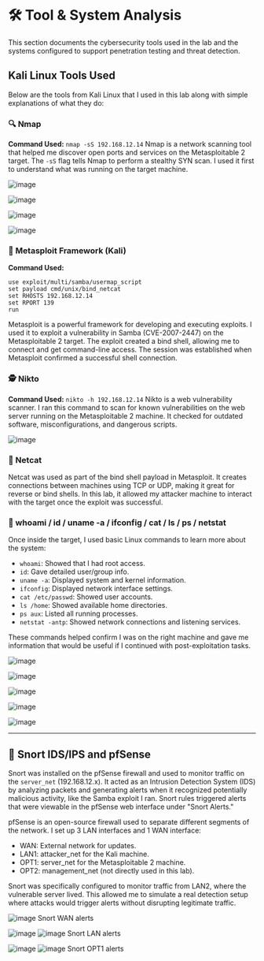 # 🛠️ Tool & System Analysis

This section documents the cybersecurity tools used in the lab and the systems configured to support penetration testing and threat detection.

## Kali Linux Tools Used

Below are the tools from Kali Linux that I used in this lab along with simple explanations of what they do:

### 🔍 Nmap
**Command Used:** `nmap -sS 192.168.12.14`
Nmap is a network scanning tool that helped me discover open ports and services on the Metasploitable 2 target. The `-sS` flag tells Nmap to perform a stealthy SYN scan. I used it first to understand what was running on the target machine.

![image](https://github.com/user-attachments/assets/7dfcfbd0-28dc-484c-93a2-484d13deacd0) 

![image](https://github.com/user-attachments/assets/ee6ed450-cba5-4d61-a585-5238173638f6)

![image](https://github.com/user-attachments/assets/aa2dcbeb-e2f5-4bae-83a8-957b61daa1c5)

![image](https://github.com/user-attachments/assets/c4bd4a11-44ca-439a-815f-ff4a552b9124)

### 🧰 Metasploit Framework (Kali)
**Command Used:**
```
use exploit/multi/samba/usermap_script
set payload cmd/unix/bind_netcat
set RHOSTS 192.168.12.14
set RPORT 139
run
```
Metasploit is a powerful framework for developing and executing exploits. I used it to exploit a vulnerability in Samba (CVE-2007-2447) on the Metasploitable 2 target. The exploit created a bind shell, allowing me to connect and get command-line access. The session was established when Metasploit confirmed a successful shell connection.

### 🕵️ Nikto
**Command Used:** `nikto -h 192.168.12.14`
Nikto is a web vulnerability scanner. I ran this command to scan for known vulnerabilities on the web server running on the Metasploitable 2 machine. It checked for outdated software, misconfigurations, and dangerous scripts.

![image](https://github.com/user-attachments/assets/ae17d257-75b6-48c1-b6e8-0331aafe7bbf)

### 📡 Netcat
Netcat was used as part of the bind shell payload in Metasploit. It creates connections between machines using TCP or UDP, making it great for reverse or bind shells. In this lab, it allowed my attacker machine to interact with the target once the exploit was successful.

### 🧠 whoami / id / uname -a / ifconfig / cat / ls / ps / netstat
Once inside the target, I used basic Linux commands to learn more about the system:
- `whoami`: Showed that I had root access.
- `id`: Gave detailed user/group info.
- `uname -a`: Displayed system and kernel information.
- `ifconfig`: Displayed network interface settings.
- `cat /etc/passwd`: Showed user accounts.
- `ls /home`: Showed available home directories.
- `ps aux`: Listed all running processes.
- `netstat -antp`: Showed network connections and listening services.

These commands helped confirm I was on the right machine and gave me information that would be useful if I continued with post-exploitation tasks.

![image](https://github.com/user-attachments/assets/921257d0-1e66-444a-b2b7-766edea8e816)

![image](https://github.com/user-attachments/assets/5012db43-f898-4046-b5b3-68e29a3c69a1)

![image](https://github.com/user-attachments/assets/9b02fa46-0eea-48a8-8961-86850e91f5cd)

![image](https://github.com/user-attachments/assets/b8ed89f3-142e-45aa-b7b6-f8f47c6b8391)

![image](https://github.com/user-attachments/assets/38e5dc93-0010-48aa-9d99-ccc6a7fe6346)

---

## 🧱 Snort IDS/IPS and pfSense

Snort was installed on the pfSense firewall and used to monitor traffic on the `server_net` (192.168.12.x). It acted as an Intrusion Detection System (IDS) by analyzing packets and generating alerts when it recognized potentially malicious activity, like the Samba exploit I ran. Snort rules triggered alerts that were viewable in the pfSense web interface under "Snort Alerts."

pfSense is an open-source firewall used to separate different segments of the network. I set up 3 LAN interfaces and 1 WAN interface:
- WAN: External network for updates.
- LAN1: attacker_net for the Kali machine.
- OPT1: server_net for the Metasploitable 2 machine.
- OPT2: management_net (not directly used in this lab).

Snort was specifically configured to monitor traffic from LAN2, where the vulnerable server lived. This allowed me to simulate a real detection setup where attacks would trigger alerts without disrupting legitimate traffic.

![image](https://github.com/user-attachments/assets/c8a23a8a-88f5-42b5-9db9-c5132c576c93) Snort WAN alerts

![image](https://github.com/user-attachments/assets/9642043a-9ae1-4b46-8c38-7ace19c5a362) 
![image](https://github.com/user-attachments/assets/17e13187-1acd-4434-9ca4-90e9666f5728) Snort LAN alerts

![image](https://github.com/user-attachments/assets/857d8176-f1d9-4cba-a548-7cbf45344738)
![image](https://github.com/user-attachments/assets/1c54fc3f-2aa9-4569-9054-ce3efcb4165b) Snort OPT1 alerts
